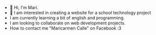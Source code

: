 - 👋 Hi, I'm Mari.
- 👀 I am interested in creating a website for a school technology project
- I am currently learning a bit of english and programming.
- I am looking to collaborate on web development projects.
- How to contact me "Maricarmen Calle" on Facebook :3
